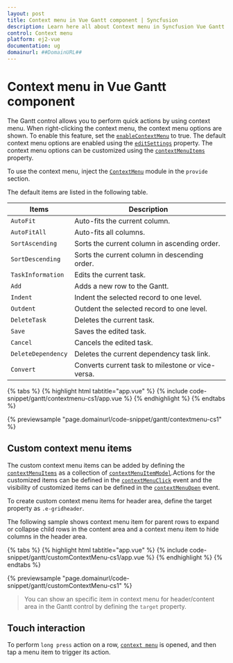 ```yaml
---
layout: post
title: Context menu in Vue Gantt component | Syncfusion
description: Learn here all about Context menu in Syncfusion Vue Gantt component of Syncfusion Essential JS 2 and more.
control: Context menu 
platform: ej2-vue
documentation: ug
domainurl: ##DomainURL##
---
```


# Context menu in Vue Gantt component

The Gantt control allows you to perform quick actions by using context menu. When right-clicking the context menu, the context menu options are shown. To enable this feature, set the [`enableContextMenu`](https://ej2.syncfusion.com/vue/documentation/api/gantt/#enablecontextmenu) to true. The default context menu options are enabled using the [`editSettings`](https://ej2.syncfusion.com/vue/documentation/api/gantt/#editsettings) property. The context menu options can be customized using the [`contextMenuItems`](https://ej2.syncfusion.com/vue/documentation/api/gantt/#contextmenuitems) property.

To use the context menu, inject the [`ContextMenu`](https://ej2.syncfusion.com/vue/documentation/api/gantt/#contextmenumodule) module in the `provide` section.

The default items are listed in the following table.

Items| Description
----|----
`AutoFit`|  Auto-fits the current column.
`AutoFitAll` | Auto-fits all columns.
`SortAscending` | Sorts the current column in ascending order.
`SortDescending` | Sorts the current column in descending order.
`TaskInformation`|  Edits the current task.
`Add` | Adds a new row to the Gantt.
`Indent` | Indent the selected record to one level.
`Outdent` | Outdent the selected record to one level.
`DeleteTask` | Deletes the current task.
`Save` | Saves the edited task.
`Cancel` | Cancels the edited task.
`DeleteDependency` | Deletes the current dependency task link.
`Convert` | Converts current task to milestone or vice-versa.

{% tabs %}
{% highlight html tabtitle="app.vue" %}
{% include code-snippet/gantt/contextmenu-cs1/app.vue %}
{% endhighlight %}
{% endtabs %}
        
{% previewsample "page.domainurl/code-snippet/gantt/contextmenu-cs1" %}

## Custom context menu items

The custom context menu items can be added by defining the [`contextMenuItems`](https://ej2.syncfusion.com/vue/documentation/api/gantt/#contextmenuitems) as a collection of [`contextMenuItemModel`](https://ej2.syncfusion.com/vue/documentation/api/grid/contextMenuItemModel/).Actions for the customized items can be defined in the [`contextMenuClick`](https://ej2.syncfusion.com/vue/documentation/api/gantt/#contextmenuclick) event and the visibility of customized items can be defined in the [`contextMenuOpen`](https://ej2.syncfusion.com/vue/documentation/api/gantt/#contextmenuopen) event.

To create custom context menu items for header area, define the target property as `.e-gridheader`.

The following sample shows context menu item for parent rows to expand or collapse child rows in the content area and a context menu item to hide columns in the header area.

{% tabs %}
{% highlight html tabtitle="app.vue" %}
{% include code-snippet/gantt/customContextMenu-cs1/app.vue %}
{% endhighlight %}
{% endtabs %}
        
{% previewsample "page.domainurl/code-snippet/gantt/customContextMenu-cs1" %}

> You can show an specific item in context menu for header/content area in the Gantt control by defining the `target` property.

## Touch interaction

To perform `long press` action on a row, [`context menu`](context-menu/#context-menu) is opened, and then tap a menu item to trigger its action.